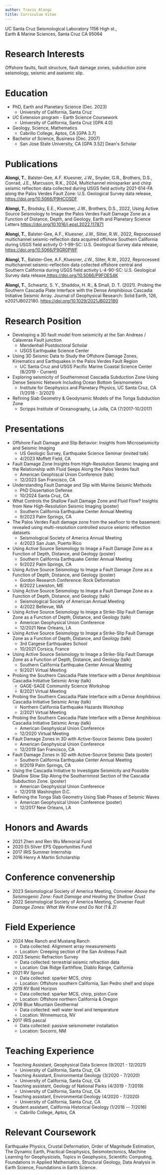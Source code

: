 ```yaml
---
author: Travis Alongi
title: Curriculum Vitae
---
```


UC Santa Cruz Seismological Laboratory 1156 High st.,  
Earth & Marine Sciences, Santa Cruz CA 95064

# Research Interests

Offshore faults, fault structure, fault damage zones, subduction zone seismology, seismic
and aseismic slip.

# Education

-   PhD, Earth and Planetary Science (Dec. 2023)
    -   University of California, Santa Cruz
-   UC Extension program - Earth Science Coursework
    -   University of California, Santa Cruz \[GPA 4.0\]
-   Geology, Science, Mathematics
    -   Cabrillo College, Aptos, CA \[GPA 3.7\]
-   Bachelor of Science, Business (Dec. 2007)
    -   San Jose State University, CA \[GPA 3.52\] Dean's Scholar

# Publications

**Alongi, T.**, Balster-Gee, A.F. Kluesner, J.W., Snyder, G.R., Brothers, D.S., Conrad, J.E., Marcuson, R.K., 2024, Multichannel minisparker and chirp seismic reflection data collected during USGS field activity 2021-614-FA along the Palos Verdes Fault Zone: U.S. Geological Survey data release, https://doi.org/10.5066/P9HCOSDF

**Alongi, T.**, Brodsky, E.E., Kluesner, J.W., Brothers, D.S., 2022,
Using Active Source Seismology to Image the Palos Verdes Fault Damage
Zone as a Function of Distance, Depth, and Geology, Earth and Planetary
Science Letters <https://doi.org/10.1016/j.epsl.2022.117871>

**Alongi, T.**, Balster-Gee, A.F., Kluesner, J.W., Sliter, R.W., 2022,
Reprocessed multichannel seismic-reflection data acquired offshore
Southern California during USGS field activity O-1-99-SC: U.S.
Geological Survey data release, <https://doi.org/10.5066/P9GR0PWF>

**Alongi, T.**, Balster-Gee, A.F.,Kluesner, J.W., Sliter, R.W., 2022,
Reprocessed multichannel seismic-reflection data collected offshore
central and Southern California during USGS field activity L-4-90-SC:
U.S. Geological Survey data release,<https://doi.org/10.5066/P9FOES4K>

**Alongi, T.**, Schwartz, S. Y., Shaddox, H. R., & Small, D. T. (2021).
Probing the Southern Cascadia Plate Interface with the Dense Amphibious
Cascadia Initiative Seismic Array. Journal of Geophysical Research:
Solid Earth, 126, e2021JB022180. <https://doi.org/10.1029/2021JB022180>

# Research Position

-   Developing a 3D fault model from seismicity at the San Andreas / Calaveras Fault junction
    -   Mendenhall Postdoctoral Scholar
    -   USGS Earthquake Science Center
-   Using 3D Seismic Data to Study the Offshore Damage Zones, Kinematics
    and Earthquakes in the Palos Verdes Fault Region
    -   UC Santa Cruz and USGS Pacific Marine Coastal Science Center
        (8/2019 - Current)
-   Exploring seismicity of Southernmost Cascadia Subduction Zone Using
    Dense Seismic Network Including Ocean Bottom Seismometers
    -   Institute for Geophysics and Planetary Physics, UC Santa Cruz,
        CA (1/2018 - 3/2021)
-   Refining Slab Geometry & Geodynamic Models of the Tonga Subduction
    Zone
    -   Scripps Institute of Oceanography, La Jolla, CA (7/2017-10/2017)

# Presentations

-   Offshore Fault Damage and Slip Behavior: Insights from Microseismicity and Seismic Imaging
    -   US Geologic Survey, Earthquake Science Seminar (invited talk)
    -   4/2023 Moffett Field, CA
-   Fault Damage Zone Insights from High-Resolution Seismic Imaging and the Relationship with Fluid Seeps Along the Palos Verdes fault  
    -   American Geophiscal Union Conference (talk)
    -   12/2023 San Francisco, CA
-   Understanding Fault Damage and Slip with Marine Seismic Methods
    -   PhD Dissertation Defense
    -   10/2024 Santa Cruz, CA
-   What Controls the Shallow Fault Damage Zone and Fluid Flow? Insights from New High-Resolution Seismic Imaging (poster)
    -   Southern California Earthquake Center Annual Meeting
    -   9/2023 Palm Springs, CA
-   The Palos Verdes Fault damage zone from the seafloor to the basement: revealed using multi-resolution controlled source seismic reflection datasets
    -   Seismological Society of America Annual Meeting
    -   4/2023 San Juan, Puerto Rico
-   Using Active Source Seismology to Image a Fault Damage Zone as a
    Function of Depth, Distance, and Geology (poster)
    -   Southern California Earthquake Center Annual Meeting
    -   9/2022 Palm Springs, CA
-   Using Active Source Seismology to Image a Fault Damage Zone as a
    Function of Depth, Distance, and Geology (poster)
    -   Gordon Research Conference: Rock Deformation
    -   8/2022 Lewiston, ME
-   Using Active Source Seismology to Image a Fault Damage Zone as a
    Function of Depth, Distance, and Geology (talk)
    -   Seismological Society of American Annual Meeting
    -   4/2022 Bellevue, WA
-   Using Active Source Seismology to Image a Strike-Slip Fault Damage
    Zone as a Function of Depth, Distance, and Geology (talk)
    -   American Geophysical Union Conference
    -   12/2021 New Orleans, LA
-   Using Active Source Seismology to Image a Strike-Slip Fault Damage
    Zone as a Function of Depth, Distance, and Geology (talk)
    -   3rd Cargese Earthquakes School
    -   10/2021 Corsica, France
-   Using Active Source Seismology to Image a Strike-Slip Fault Damage
    Zone as a Function of Depth, Distance, and Geology (talk)
    -   Southern California Earthquake Center Annual Meeting
    -   9/2021 Virtual Meeting
-   Probing the Southern Cascadia Plate Interface with a Dense
    Amphibious Cascadia Initiative Seismic Array (talk)
    -   GAGE-SAGE Community Science Workshop
    -   8/2021 Virtual Meeting
-   Probing the Southern Cascadia Plate Interface with a Dense
    Amphibious Cascadia Initiative Seismic Array (talk)
    -   Northern California Earthquake Hazards Workshop
    -   2/2021 Virtual Meeting
-   Probing the Southern Cascadia Plate Interface with a Dense
    Amphibious Cascadia Initiative Seismic Array (talk)
    -   American Geophysical Union Conference
    -   12/2020 Virtual Meeting
-   Fault Damage Zones in 3D with Active-Source Seismic Data (poster)
    -   American Geophysical Union Conference
    -   12/2019 San Francisco, CA
-   Fault Damage Zones in 3D with Active-Source Seismic Data (poster)
    -   Southern California Earthquake Center Annual Meeting
    -   9/2019 Palm Springs, CA
-   Using the Cascadia Initiative to Investigate Seismicity and Possible
    Shallow Slow Slip Along the Southernmost Section of the Cascadia
    Subduction Zone. (poster)
    -   American Geophysical Union Conference
    -   12/2018 Washington D.C.
-   Refining the Tonga Slab Geometry Using Slab Phases of Seismic Waves
    -   American Geophysical Union Conference (poster)
    -   12/2017 New Orleans, LA

# Honors and Awards
-   2021 Zhen and Ren Wu Memorial Fund
-   2020 Eli Silver EPS Opportunities Fund
-   2017 IRIS Summer Internship
-   2016 Henry A Martin Scholarship

# Conference convenership
-   2023 Seismological Society of America Meeting, Convener *Above
    the Seismogenic Zone: Fault Damage and Healing the Shallow Crust*
-   2022 Seismological Society of America Meeting, Convener *Fault
    Damage Zones: What We Know and Do Not (1 & 2)*

# Field Experience
-   2024 Mee Ranch and Mustang Ranch
    -   Data collected: Alignment array measurements
    -   Location: Creeping section of the San Andreas Fault
-   2023 Seismic Refraction Survey
    -   Data collected: terrestrial seismic refraction data
    -   Location: Oak Ridge Earthflow, Diablo Range, California
-   2021 RV Sproul
    -   Data collected: sparker MCS, chirp
    -   Location: Offshore southern California, San Pedro shelf and
        slope
-   2019 RV Bold Horizon
    -   Data collected: sparker MCS, chirp, piston Core
    -   Location: Offshore northern California & Oregon
-   2018 Blue Mountain Geothermal
    -   Data collected: well water level and temperature
    -   Location: Winnemucca, NV
-   2017 IRIS pascal
    -   Data collected: passive seismometer installation
    -   Location: Socorro, NM

# Teaching Experience
-   Teaching Assistant, Geophysical Data Science (9/2021 - 12/2021)
    -   University of California, Santa Cruz, CA
-   Teaching Assistant, Environmental Geology (3/2020 - 7/2020)
    -   University of California, Santa Cruz, CA
-   Teaching assistant, Geology of National Parks (4/2019 - 7/2019)
    -   University of California, Santa Cruz, CA
-   Teaching assistant, Environmental Geology (4/2020 - 7/2020)
    -   University of California, Santa Cruz, CA
-   Student assistant, California Historical Geology (1/2016 -- 7/2016)
    -   Cabrillo College, Aptos, CA

# Relevant Coursework
Earthquake Physics, Crustal Deformation, Order of Magnitude Estimation,
The Dynamic Earth, Practical Geophysics, Seismotectonics, Machine
Learning for Geophysicists, Topics in Geophysics, Scientific Computing,
Foundations in Applied Mathematics, Structural Geology, Data Analysis in
Earth Science, Foundations in Earth Science.
